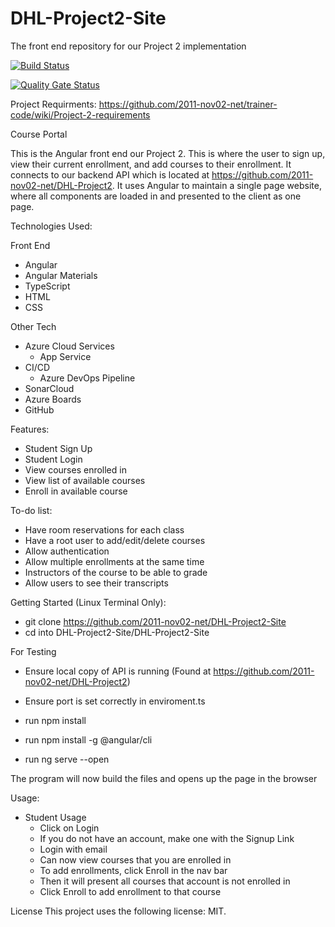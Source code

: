 # DHL-Project2-Site
The front end repository for our Project 2 implementation

[![Build Status](https://dev.azure.com/2011-Revature-Project2/2011-Revature-Project2/_apis/build/status/2011-nov02-net.DHL-Project2-Site?branchName=master)](https://dev.azure.com/2011-Revature-Project2/2011-Revature-Project2/_build/latest?definitionId=3&branchName=master)

[![Quality Gate Status](https://sonarcloud.io/api/project_badges/measure?project=2011-nov02-net_DHL-Project2-Site&metric=alert_status)](https://sonarcloud.io/dashboard?id=2011-nov02-net_DHL-Project2-Site)

Project Requirments: https://github.com/2011-nov02-net/trainer-code/wiki/Project-2-requirements

Course Portal

This is the Angular front end our Project 2. This is where the user to sign up, view their current enrollment, and add courses to their enrollment. It connects to our backend API which is located at https://github.com/2011-nov02-net/DHL-Project2. It uses Angular to maintain a single page website, where all components are loaded in and presented to the client as one page.

Technologies Used:

Front End
- Angular
- Angular Materials
- TypeScript
- HTML
- CSS

Other Tech
- Azure Cloud Services
  - App Service
- CI/CD
  - Azure DevOps Pipeline
- SonarCloud
- Azure Boards
- GitHub

Features:

- Student Sign Up
- Student Login
- View courses enrolled in
- View list of available courses
- Enroll in available course

To-do list:

- Have room reservations for each class
- Have a root user to add/edit/delete courses
- Allow authentication
- Allow multiple enrollments at the same time
- Instructors of the course to be able to grade
- Allow users to see their transcripts

Getting Started (Linux Terminal Only):

- git clone https://github.com/2011-nov02-net/DHL-Project2-Site
- cd into DHL-Project2-Site/DHL-Project2-Site

For Testing

- Ensure local copy of API is running (Found at https://github.com/2011-nov02-net/DHL-Project2)
- Ensure port is set correctly in enviroment.ts

- run npm install
- run npm install -g @angular/cli
- run ng serve --open

The program will now build the files and opens up the page in the browser

Usage:

- Student Usage
  - Click on Login
  - If you do not have an account, make one with the Signup Link
  - Login with email
  - Can now view courses that you are enrolled in
  - To add enrollments, click Enroll in the nav bar
  - Then it will present all courses that account is not enrolled in
  - Click Enroll to add enrollment to that course


License
This project uses the following license: MIT.

